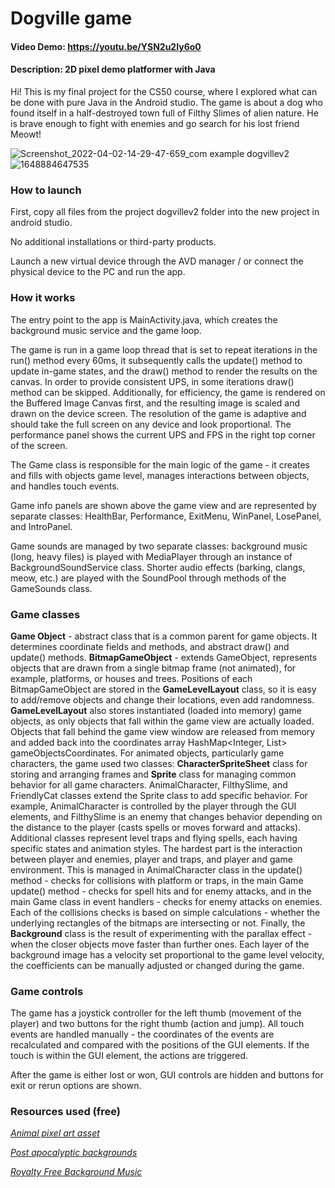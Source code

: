 # Dogville game

  

#### Video Demo: <https://youtu.be/YSN2u2Iy6o0>

#### Description: 2D pixel demo platformer with Java



Hi! This is my final project for the CS50 course, where I explored what can be done with pure Java in the Android studio. The game is about a dog who found itself in a half-destroyed town full of Filthy Slimes of alien nature. He is brave enough to fight with enemies and go search for his lost friend Meowt!

![Screenshot_2022-04-02-14-29-47-659_com example dogvillev2](https://user-images.githubusercontent.com/91190871/161464176-ee6c5259-f1a5-4ca2-9ca4-06e4bc053928.jpg)
![1648884647535](https://user-images.githubusercontent.com/91190871/161464218-8dd0bc5e-86c2-46a8-a6a8-ba437a131cae.jpg)


### How to launch

First, copy all files from the project dogvillev2 folder into the new project in android studio.

No additional installations or third-party products.

Launch a new virtual device through the AVD manager / or connect the physical device to the PC and run the app.

  

### How it works

The entry point to the app is MainActivity.java, which creates the background music service and the game loop.

The game is run in a game loop thread that is set to repeat iterations in the run() method every 60ms, it subsequently calls the update() method to update in-game states, and the draw() method to render the results on the canvas. In order to provide consistent UPS, in some iterations draw() method can be skipped. Additionally, for efficiency, the game is rendered on the Buffered Image Canvas first, and the resulting image is scaled and drawn on the device screen. The resolution of the game is adaptive and should take the full screen on any device and look proportional. The performance panel shows the current UPS and FPS in the right top corner of the screen.

The Game class is responsible for the main logic of the game - it creates and fills with objects game level, manages interactions between objects, and handles touch events.

Game info panels are shown above the game view and are represented by separate classes: HealthBar, Performance, ExitMenu, WinPanel, LosePanel, and IntroPanel.

Game sounds are managed by two separate classes: background music (long, heavy files) is played with MediaPlayer through an instance of BackgroundSoundService class. Shorter audio effects (barking, clangs, meow, etc.) are played with the SoundPool through methods of the GameSounds class.

### Game classes
**Game Object** - abstract class that is a common parent for game objects. It determines coordinate fields and methods, and abstract draw() and update() methods.
**BitmapGameObject** - extends GameObject, represents objects that are drawn from a single bitmap frame (not animated), for example, platforms, or houses and trees. Positions of each BitmapGameObject are stored in the **GameLevelLayout** class, so it is easy to add/remove objects and change their locations, even add randomness. **GameLevelLayout** also stores instantiated (loaded into memory) game objects, as only objects that fall within the game view are actually loaded. Objects that fall behind the game view window are released from memory and added back into the coordinates array HashMap<Integer, List<Integer>> gameObjectsCoordinates.
For animated objects, particularly game characters, the game used two classes: **CharacterSpriteSheet** class for storing and arranging frames and **Sprite** class for managing common behavior for all game characters. AnimalCharacter, FilthySlime, and FriendlyCat classes extend the Sprite class to add specific behavior. For example, AnimalCharacter is controlled by the player through the GUI elements, and FilthySlime is an enemy that changes behavior depending on the distance to the player (casts spells or moves forward and attacks).
Additional classes represent level traps and flying spells, each having specific states and animation styles.
The hardest part is the interaction between player and enemies, player and traps, and player and game environment. This is managed in AnimalCharacter class in the update() method - checks for collisions with platform or traps, in the main Game update() method - checks for spell hits and for enemy attacks, and in the main Game class in event handlers - checks for enemy attacks on enemies. Each of the collisions checks is based on simple calculations - whether the underlying rectangles of the bitmaps are intersecting or not.
Finally, the **Background** class is the result of experimenting with the parallax effect - when the closer objects move faster than further ones. Each layer of the background image has a velocity set proportional to the game level velocity, the coefficients can be manually adjusted or changed during the game.

### Game controls

The game has a joystick controller for the left thumb (movement of the player) and two buttons for the right thumb (action and jump). All touch events are handled manually - the coordinates of the events are recalculated and compared with the positions of the GUI elements. If the touch is within the GUI element, the actions are triggered.

After the game is either lost or won, GUI controls are hidden and buttons for exit or rerun options are shown.

  

### Resources used (free)
*[Animal pixel art asset](https://craftpix.net/freebies/free-street-animal-pixel-art-asset-pack/)*
  
*[Post apocalyptic backgrounds](https://craftpix.net/freebies/free-post-apocalyptic-pixel-art-game-backgrounds/)*
  
*[Royalty Free Background Music](https://www.fesliyanstudios.com/)*
